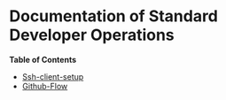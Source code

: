 # Documentation of Standard Developer Operations

**Table of Contents**

* [Ssh-client-setup](docs/02_github/01_ssh-client-setup.md)
* [Github-Flow](docs/02_github/02_github-Flow.md)
